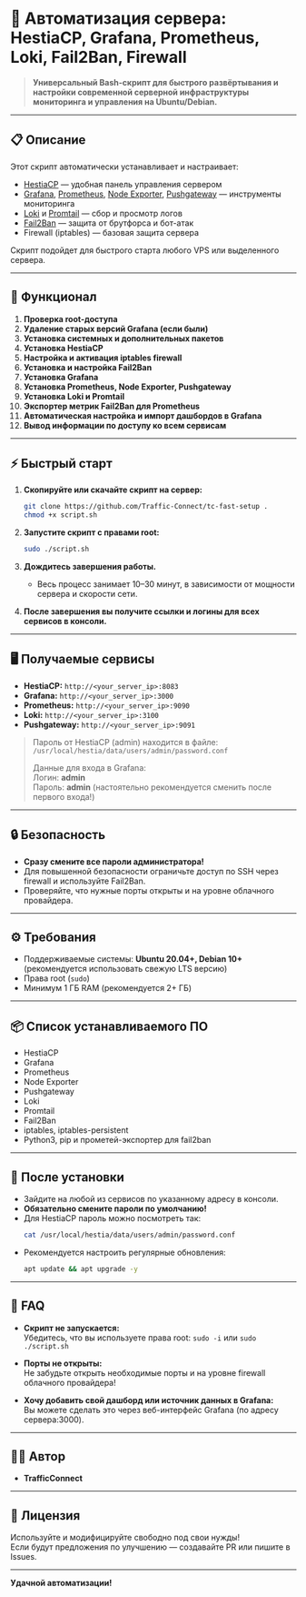 # 🚀 Автоматизация сервера: HestiaCP, Grafana, Prometheus, Loki, Fail2Ban, Firewall

> **Универсальный Bash-скрипт для быстрого развёртывания и настройки современной серверной инфраструктуры мониторинга и управления на Ubuntu/Debian.**

---

## 📋 Описание

Этот скрипт автоматически устанавливает и настраивает:
- [HestiaCP](https://hestiacp.com/) — удобная панель управления сервером
- [Grafana](https://grafana.com/), [Prometheus](https://prometheus.io/), [Node Exporter](https://prometheus.io/docs/guides/node-exporter/), [Pushgateway](https://prometheus.io/docs/practices/pushing/) — инструменты мониторинга
- [Loki](https://grafana.com/oss/loki/) и [Promtail](https://grafana.com/docs/loki/latest/clients/promtail/) — сбор и просмотр логов
- [Fail2Ban](https://www.fail2ban.org/) — защита от брутфорса и бот-атак
- Firewall (iptables) — базовая защита сервера

Скрипт подойдет для быстрого старта любого VPS или выделенного сервера.

---

## 🧩 Функционал

1. **Проверка root-доступа**
2. **Удаление старых версий Grafana (если были)**
3. **Установка системных и дополнительных пакетов**
4. **Установка HestiaCP**
5. **Настройка и активация iptables firewall**
6. **Установка и настройка Fail2Ban**
7. **Установка Grafana**
8. **Установка Prometheus, Node Exporter, Pushgateway**
9. **Установка Loki и Promtail**
10. **Экспортер метрик Fail2Ban для Prometheus**
11. **Автоматическая настройка и импорт дашбордов в Grafana**
12. **Вывод информации по доступу ко всем сервисам**

---

## ⚡ Быстрый старт

1. **Скопируйте или скачайте скрипт на сервер:**
    ```bash
    git clone https://github.com/Traffic-Connect/tc-fast-setup .
    chmod +x script.sh
    ```

2. **Запустите скрипт с правами root:**
    ```bash
    sudo ./script.sh
    ```

3. **Дождитесь завершения работы.**
   - Весь процесс занимает 10–30 минут, в зависимости от мощности сервера и скорости сети.

4. **После завершения вы получите ссылки и логины для всех сервисов в консоли.**

---

## 🖥️ Получаемые сервисы

- **HestiaCP:** `http://<your_server_ip>:8083`
- **Grafana:** `http://<your_server_ip>:3000`
- **Prometheus:** `http://<your_server_ip>:9090`
- **Loki:** `http://<your_server_ip>:3100`
- **Pushgateway:** `http://<your_server_ip>:9091`

> Пароль от HestiaCP (admin) находится в файле:  
> `/usr/local/hestia/data/users/admin/password.conf`  
>  
> Данные для входа в Grafana:  
> Логин: **admin**  
> Пароль: **admin** (настоятельно рекомендуется сменить после первого входа!)

---

## 🔒 Безопасность

- **Сразу смените все пароли администратора!**
- Для повышенной безопасности ограничьте доступ по SSH через firewall и используйте Fail2Ban.
- Проверяйте, что нужные порты открыты и на уровне облачного провайдера.

---

## ⚙️ Требования

- Поддерживаемые системы: **Ubuntu 20.04+, Debian 10+** (рекомендуется использовать свежую LTS версию)
- Права root (`sudo`)
- Минимум 1 ГБ RAM (рекомендуется 2+ ГБ)

---

## 📦 Список устанавливаемого ПО

- HestiaCP
- Grafana
- Prometheus
- Node Exporter
- Pushgateway
- Loki
- Promtail
- Fail2Ban
- iptables, iptables-persistent
- Python3, pip и прометей-экспортер для fail2ban

---

## 🏁 После установки

- Зайдите на любой из сервисов по указанному адресу в консоли.
- **Обязательно смените пароли по умолчанию!**
- Для HestiaCP пароль можно посмотреть так:
    ```bash
    cat /usr/local/hestia/data/users/admin/password.conf
    ```
- Рекомендуется настроить регулярные обновления:
    ```bash
    apt update && apt upgrade -y
    ```

---

## 📝 FAQ

- **Скрипт не запускается:**  
  Убедитесь, что вы используете права root: `sudo -i` или `sudo ./script.sh`

- **Порты не открыты:**  
  Не забудьте открыть необходимые порты и на уровне firewall облачного провайдера!

- **Хочу добавить свой дашборд или источник данных в Grafana:**  
  Вы можете сделать это через веб-интерфейс Grafana (по адресу сервера:3000).

---

## 🧑‍💻 Автор

- **TrafficConnect**

---

## 🤝 Лицензия

Используйте и модифицируйте свободно под свои нужды!  
Если будут предложения по улучшению — создавайте PR или пишите в Issues.

---

**Удачной автоматизации!**
